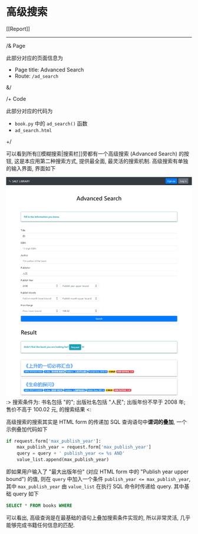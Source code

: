 # 高级搜索

[[Report]]

---

/& Page

此部分对应的页面信息为

* Page title: Advanced Search
* Route: `/ad_search`

&/

/+ Code

此部分对应的代码为

* `book.py` 中的 `ad_search()` 函数
* `ad_search.html`

+/

可以看到所有[[模糊搜索|搜索栏]]旁都有一个高级搜索 (Advanced Search) 的按钮, 这是本应用第二种搜索方式, 提供最全面, 最灵活的搜索机制. 高级搜索有单独的输入界面, 界面如下

![](img/ad_search.png)
:> 搜索条件为: 书名包括 "的"; 出版社名包括 "人民"; 出版年份不早于 2008 年; 售价不高于 100.02 元, 的搜索结果 <:

高级搜索的搜索其实是 HTML form 的传递加 SQL 查询语句中**谓词的叠加**, 一个示例叠加代码如下

```python
if request.form['max_publish_year']:
    max_publish_year = request.form['max_publish_year']
    query = query + ' publish_year <= %s AND'
    value_list.append(max_publish_year)
```

即如果用户输入了 "最大出版年份" (对应 HTML form 中的 "Publish year upper bound") 的值, 则在 `query` 中加入一个条件 `publish_year <= max_publish_year`, 其中 `max_publish_year` 由 `value_list` 在执行 SQL 命令时传递给 query. 其中基础 query 如下

```sql
SELECT * FROM books WHERE
```

可以看出, 高级查询是在最基础的语句上叠加搜索条件实现的, 所以非常灵活, 几乎能够完成书籍任何信息的匹配.